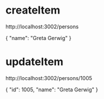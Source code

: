 
# createItem

  http://localhost:3002/persons

  {
    "name": "Greta Gerwig"
  }



# updateItem

  http://localhost:3002/persons/1005

  {
    "id": 1005,
    "name": "Greta Gerwig"
  }
